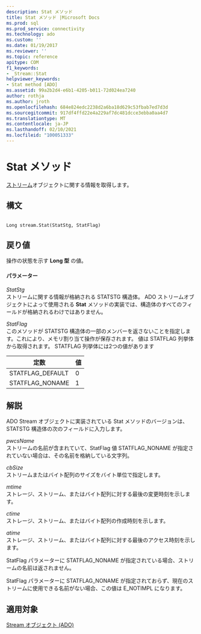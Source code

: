 ```yaml
---
description: Stat メソッド
title: Stat メソッド |Microsoft Docs
ms.prod: sql
ms.prod_service: connectivity
ms.technology: ado
ms.custom: ''
ms.date: 01/19/2017
ms.reviewer: ''
ms.topic: reference
apitype: COM
f1_keywords:
- _Stream::Stat
helpviewer_keywords:
- Stat method [ADO]
ms.assetid: 99a2b2d4-e6b1-4205-b011-72d024ea7240
author: rothja
ms.author: jroth
ms.openlocfilehash: 684e824edc2238d2a6ba18d629c53fbab7ed7d3d
ms.sourcegitcommit: 917df4ffd22e4a229af7dc481dcce3ebba0aa4d7
ms.translationtype: MT
ms.contentlocale: ja-JP
ms.lasthandoff: 02/10/2021
ms.locfileid: "100051333"
---
```

# <a name="stat-method"></a>Stat メソッド
[ストリーム](./stream-object-ado.md)オブジェクトに関する情報を取得します。  
  
## <a name="syntax"></a>構文  
  
```  
  
Long stream.Stat(StatStg, StatFlag)  
```  
  
## <a name="return-value"></a>戻り値  
 操作の状態を示す **Long 型** の値。  
  
#### <a name="parameters"></a>パラメーター  
 *StatStg*  
 ストリームに関する情報が格納される STATSTG 構造体。 ADO ストリームオブジェクトによって使用される **Stat** メソッドの実装では、構造体のすべてのフィールドが格納されるわけではありません。  
  
 *StatFlag*  
 このメソッドが STATSTG 構造体の一部のメンバーを返さないことを指定します。これにより、メモリ割り当て操作が保存されます。 値は STATFLAG 列挙体から取得されます。 STATFLAG 列挙体には2つの値があります  
  
|定数|値|  
|--------------|-----------|  
|STATFLAG_DEFAULT|0|  
|STATFLAG_NONAME|1|  
  
## <a name="remarks"></a>解説  
 ADO Stream オブジェクトに実装されている Stat メソッドのバージョンは、STATSTG 構造体の次のフィールドに入力します。  
  
 *pwcsName*  
 ストリームの名前が含まれていて、StatFlag 値 STATFLAG_NONAME が指定されていない場合は、その名前を格納している文字列。  
  
 *cbSize*  
 ストリームまたはバイト配列のサイズをバイト単位で指定します。  
  
 *mtime*  
 ストレージ、ストリーム、またはバイト配列に対する最後の変更時刻を示します。  
  
 *ctime*  
 ストレージ、ストリーム、またはバイト配列の作成時刻を示します。  
  
 *atime*  
 ストレージ、ストリーム、またはバイト配列に対する最後のアクセス時刻を示します。  
  
 StatFlag パラメーターに STATFLAG_NONAME が指定されている場合、ストリームの名前は返されません。  
  
 StatFlag パラメーターに STATFLAG_NONAME が指定されておらず、現在のストリームに使用できる名前がない場合、この値は E_NOTIMPL になります。  
  
## <a name="applies-to"></a>適用対象  
 [Stream オブジェクト (ADO)](./stream-object-ado.md)